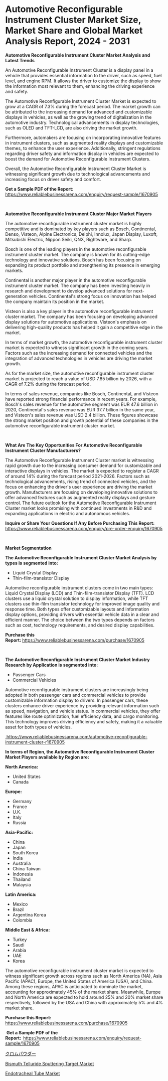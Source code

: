 <p><h1>Automotive Reconfigurable Instrument Cluster Market Size, Market Share and Global Market Analysis Report, 2024 - 2031</h1></p><p><strong>Automotive Reconfigurable Instrument Cluster Market Analysis and Latest Trends</strong></p>
<p><p>An Automotive Reconfigurable Instrument Cluster is a display panel in a vehicle that provides essential information to the driver, such as speed, fuel level, and engine RPM. It allows the driver to customize the display to show the information most relevant to them, enhancing the driving experience and safety.</p><p>The Automotive Reconfigurable Instrument Cluster Market is expected to grow at a CAGR of 7.3% during the forecast period. The market growth can be attributed to the increasing demand for advanced and customizable displays in vehicles, as well as the growing trend of digitalization in the automotive industry. Technological advancements in display technologies, such as OLED and TFT-LCD, are also driving the market growth.</p><p>Furthermore, automakers are focusing on incorporating innovative features in instrument clusters, such as augmented reality displays and customizable themes, to enhance the user experience. Additionally, stringent regulations regarding driver safety and information display in vehicles are expected to boost the demand for Automotive Reconfigurable Instrument Clusters.</p><p>Overall, the Automotive Reconfigurable Instrument Cluster Market is witnessing significant growth due to technological advancements and increasing focus on driver safety and comfort.</p></p>
<p><strong>Get a Sample PDF of the Report:&nbsp;</strong> <a href="https://www.reliablebusinessarena.com/enquiry/request-sample/1670905">https://www.reliablebusinessarena.com/enquiry/request-sample/1670905</a></p>
<p>&nbsp;</p>
<p><strong>Automotive Reconfigurable Instrument Cluster Major Market Players</strong></p>
<p><p>The automotive reconfigurable instrument cluster market is highly competitive and is dominated by key players such as Bosch, Continental, Denso, Visteon, Alpine Electronics, Delphi, Innolux, Japan Display, Luxoft, Mitsubishi Electric, Nippon Seiki, QNX, Rightware, and Sharp.</p><p>Bosch is one of the leading players in the automotive reconfigurable instrument cluster market. The company is known for its cutting-edge technology and innovative solutions. Bosch has been focusing on expanding its product portfolio and strengthening its presence in emerging markets.</p><p>Continental is another major player in the automotive reconfigurable instrument cluster market. The company has been investing heavily in research and development to develop advanced solutions for next-generation vehicles. Continental's strong focus on innovation has helped the company maintain its position in the market.</p><p>Visteon is also a key player in the automotive reconfigurable instrument cluster market. The company has been focusing on developing advanced display solutions for automotive applications. Visteon's emphasis on delivering high-quality products has helped it gain a competitive edge in the market.</p><p>In terms of market growth, the automotive reconfigurable instrument cluster market is expected to witness significant growth in the coming years. Factors such as the increasing demand for connected vehicles and the integration of advanced technologies in vehicles are driving the market growth. </p><p>As for the market size, the automotive reconfigurable instrument cluster market is projected to reach a value of USD 7.85 billion by 2026, with a CAGR of 7.2% during the forecast period.</p><p>In terms of sales revenue, companies like Bosch, Continental, and Visteon have reported strong financial performance in recent years. For example, Bosch's sales revenue for the automotive segment was EUR 47.6 billion in 2020, Continental's sales revenue was EUR 37.7 billion in the same year, and Visteon's sales revenue was USD 2.4 billion. These figures showcase the strong market position and growth potential of these companies in the automotive reconfigurable instrument cluster market.</p></p>
<p>&nbsp;</p>
<p><strong>What Are The Key Opportunities For Automotive Reconfigurable Instrument Cluster Manufacturers?</strong></p>
<p><p>The Automotive Reconfigurable Instrument Cluster market is witnessing rapid growth due to the increasing consumer demand for customizable and interactive displays in vehicles. The market is expected to register a CAGR of around 14% during the forecast period 2021-2026. Factors such as technological advancements, rising trend of connected vehicles, and the focus on enhancing the driver's user experience are driving the market growth. Manufacturers are focusing on developing innovative solutions to offer advanced features such as augmented reality displays and gesture control. The future outlook for the Automotive Reconfigurable Instrument Cluster market looks promising with continued investments in R&D and expanding applications in electric and autonomous vehicles.</p></p>
<p><strong>Inquire or Share Your Questions If Any Before Purchasing This Report:</strong> <a href="https://www.reliablebusinessarena.com/enquiry/pre-order-enquiry/1670905">https://www.reliablebusinessarena.com/enquiry/pre-order-enquiry/1670905</a></p>
<p>&nbsp;</p>
<p><strong>Market Segmentation</strong></p>
<p><strong>The Automotive Reconfigurable Instrument Cluster Market Analysis by types is segmented into:</strong></p>
<p><ul><li>Liquid Crystal Display</li><li>Thin-film-transistor Display</li></ul></p>
<p><p>Automotive reconfigurable instrument clusters come in two main types: Liquid Crystal Display (LCD) and Thin-film-transistor Display (TFT). LCD clusters use a liquid crystal solution to display information, while TFT clusters use thin-film transistor technology for improved image quality and response time. Both types offer customizable layouts and information display options, providing drivers with essential vehicle data in a clear and efficient manner. The choice between the two types depends on factors such as cost, technology requirements, and desired display capabilities.</p></p>
<p><strong>Purchase this Report:&nbsp;</strong><a href="https://www.reliablebusinessarena.com/purchase/1670905">https://www.reliablebusinessarena.com/purchase/1670905</a></p>
<p>&nbsp;</p>
<p><strong>The Automotive Reconfigurable Instrument Cluster Market Industry Research by Application is segmented into:</strong></p>
<p><ul><li>Passenger Cars</li><li>Commercial Vehicles</li></ul></p>
<p><p>Automotive reconfigurable instrument clusters are increasingly being adopted in both passenger cars and commercial vehicles to provide customizable information display to drivers. In passenger cars, these clusters enhance driver experience by providing relevant information such as speed, navigation, and vehicle status. In commercial vehicles, they offer features like route optimization, fuel efficiency data, and cargo monitoring. This technology improves driving efficiency and safety, making it a valuable asset for both types of vehicles.</p></p>
<p><a href="https://www.reliablebusinessarena.com/automotive-reconfigurable-instrument-cluster-r1670905">&nbsp;https://www.reliablebusinessarena.com/automotive-reconfigurable-instrument-cluster-r1670905</a></p>
<p><strong>In terms of Region, the Automotive Reconfigurable Instrument Cluster Market Players available by Region are:</strong></p>
<p>
    <p> <strong> North America: </strong>
        <ul>
            <li>United States</li>
            <li>Canada</li>
        </ul>
        </p> 
    <p> <strong> Europe: </strong>
        <ul>
            <li>Germany</li>
            <li>France</li>
            <li>U.K.</li>
            <li>Italy</li>
            <li>Russia</li>
        </ul>
        </p> 
    <p> <strong> Asia-Pacific: </strong>
        <ul>
            <li>China</li>
            <li>Japan</li>
            <li>South Korea</li>
            <li>India</li>
            <li>Australia</li>
            <li>China Taiwan</li>
            <li>Indonesia</li>
            <li>Thailand</li>
            <li>Malaysia</li>
        </ul>
        </p> 
    <p> <strong> Latin America: </strong>
        <ul>
            <li>Mexico</li>
            <li>Brazil</li>
            <li>Argentina Korea</li>
            <li>Colombia</li>
        </ul>
        </p> 
    <p> <strong> Middle East & Africa: </strong>
        <ul>
            <li>Turkey</li>
            <li>Saudi</li>
            <li>Arabia</li>
            <li>UAE</li>
            <li>Korea</li>
        </ul>
    </p>
    </p>
<p><p>The automotive reconfigurable instrument cluster market is expected to witness significant growth across regions such as North America (NA), Asia Pacific (APAC), Europe, the United States of America (USA), and China. Among these regions, APAC is anticipated to dominate the market, accounting for approximately 45% of the market share. Meanwhile, Europe and North America are expected to hold around 25% and 20% market share respectively, followed by the USA and China with approximately 5% and 4% market share.</p></p>
<p><strong>Purchase this Report: </strong><a href="https://www.reliablebusinessarena.com/purchase/1670905">https://www.reliablebusinessarena.com/purchase/1670905</a></p>
<p>&nbsp;<strong>Get a Sample PDF of the Report:&nbsp;&nbsp;</strong><a href="https://www.reliablebusinessarena.com/enquiry/request-sample/1670905">https://www.reliablebusinessarena.com/enquiry/request-sample/1670905</a></p>
<p><strong></strong></p>
<p><p><a href="https://github.com/sghwr779811674/Market-Research-Report-List-3/blob/main/6424849453.md">クロムパウダー</a></p><p><a href="https://issuu.com/reportprime-2/docs/bismuth-telluride-sputtering-target-market-size-20">Bismuth Telluride Sputtering Target Market</a></p><p><a href="https://github.com/daviYvette/Market-Research-Report-List-1/blob/main/endotracheal-tube-market.md">Endotracheal Tube Market</a></p></p>